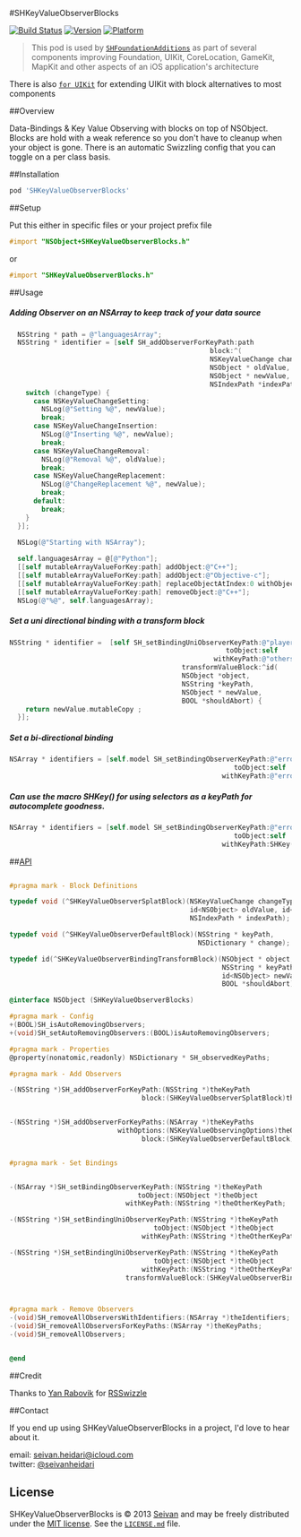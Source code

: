 #SHKeyValueObserverBlocks

[![Build Status](https://travis-ci.org/seivan/SHKeyValueObserverBlocks.png?branch=master)](https://travis-ci.org/seivan/SHKeyValueObserverBlocks)
[![Version](http://cocoapod-badges.herokuapp.com/v/SHKeyValueObserverBlocks/badge.png)](https://cocoadocs.org/docsets/SHKeyValueObserverBlocks)
[![Platform](http://cocoapod-badges.herokuapp.com/p/SHKeyValueObserverBlocks/badge.png)](https://cocoadocs.org/docsets/SHKeyValueObserverBlocks)

> This pod is used by [`SHFoundationAdditions`](https://github.com/seivan/SHFoundationAdditions) as part of several components improving Foundation, UIKit, CoreLocation, GameKit, MapKit and other aspects of an iOS application's architecture

There is also [`for UIKit`](https://github.com/seivan/SHUIKitBlocks) for extending UIKit with block alternatives to most components


##Overview

Data-Bindings & Key Value Observing with blocks on top of NSObject.
Blocks are hold with a weak reference so you don't have to cleanup when your object is gone.
There is an automatic Swizzling config that you can toggle on a per class basis. 


##Installation

```ruby
pod 'SHKeyValueObserverBlocks'
```


##Setup

Put this either in specific files or your project prefix file
```objective-c
#import "NSObject+SHKeyValueObserverBlocks.h"
```
or
```objective-c
#import "SHKeyValueObserverBlocks.h"
```

##Usage

##### Adding Observer on an NSArray to keep track of your data source
```objective-c
  NSString * path = @"languagesArray";
  NSString * identifier = [self SH_addObserverForKeyPath:path 
                                                  block:^(
                                                  NSKeyValueChange changeType, 
                                                  NSObject * oldValue, 
                                                  NSObject * newValue, 
                                                  NSIndexPath *indexPath) {
    switch (changeType) {
      case NSKeyValueChangeSetting:
        NSLog(@"Setting %@", newValue);
        break;
      case NSKeyValueChangeInsertion:
        NSLog(@"Inserting %@", newValue);
        break;
      case NSKeyValueChangeRemoval:
        NSLog(@"Removal %@", oldValue);
        break;
      case NSKeyValueChangeReplacement:
        NSLog(@"ChangeReplacement %@", newValue);
        break;
      default:
        break;
    }
  }];
  
  NSLog(@"Starting with NSArray");

  self.languagesArray = @[@"Python"];
  [[self mutableArrayValueForKey:path] addObject:@"C++"];
  [[self mutableArrayValueForKey:path] addObject:@"Objective-c"];
  [[self mutableArrayValueForKey:path] replaceObjectAtIndex:0 withObject:@"Ruby"];
  [[self mutableArrayValueForKey:path] removeObject:@"C++"];
  NSLog(@"%@", self.languagesArray);

```

##### Set a uni directional binding with a transform block

```objective-c
NSString * identifier =  [self SH_setBindingUniObserverKeyPath:@"playersDictionary" 
                                                      toObject:self
                                                   withKeyPath:@"othersDictionary"
                                           transformValueBlock:^id(
                                           NSObject *object, 
                                           NSString *keyPath, 
                                           NSObject * newValue, 
                                           BOOL *shouldAbort) {
    return newValue.mutableCopy ;
  }];

```

##### Set a bi-directional binding

```objective-c
NSArray * identifiers = [self.model SH_setBindingObserverKeyPath:@"errors" 
                                                        toObject:self 
                                                     withKeyPath:@"errors"];
```

##### Can use the macro SHKey() for using selectors as a keyPath for autocomplete goodness. 

```objective-c
NSArray * identifiers = [self.model SH_setBindingObserverKeyPath:@"errors" 
                                                        toObject:self 
                                                     withKeyPath:SHKey(errors)"];
```



##[API](https://github.com/seivan/SHKeyValueObserverBlocks/blob/develop/SHKeyValueObserverBlocks/NSObject%2BSHKeyValueObserverBlocks.h)

```objective-c

#pragma mark - Block Definitions

typedef void (^SHKeyValueObserverSplatBlock)(NSKeyValueChange changeType,
                                             id<NSObject> oldValue, id<NSObject> newValue,
                                             NSIndexPath * indexPath);

typedef void (^SHKeyValueObserverDefaultBlock)(NSString * keyPath,
                                               NSDictionary * change);

typedef id(^SHKeyValueObserverBindingTransformBlock)(NSObject * object,
                                                     NSString * keyPath,
                                                     id<NSObject> newValue,
                                                     BOOL *shouldAbort);

@interface NSObject (SHKeyValueObserverBlocks)

#pragma mark - Config
+(BOOL)SH_isAutoRemovingObservers;
+(void)SH_setAutoRemovingObservers:(BOOL)isAutoRemovingObservers;

#pragma mark - Properties
@property(nonatomic,readonly) NSDictionary * SH_observedKeyPaths;

#pragma mark - Add Observers

-(NSString *)SH_addObserverForKeyPath:(NSString *)theKeyPath
                                 block:(SHKeyValueObserverSplatBlock)theBlock;


-(NSString *)SH_addObserverForKeyPaths:(NSArray *)theKeyPaths
                           withOptions:(NSKeyValueObservingOptions)theOptions
                                 block:(SHKeyValueObserverDefaultBlock)theBlock;


#pragma mark - Set Bindings


-(NSArray *)SH_setBindingObserverKeyPath:(NSString *)theKeyPath
                                toObject:(NSObject *)theObject
                             withKeyPath:(NSString *)theOtherKeyPath;

-(NSString *)SH_setBindingUniObserverKeyPath:(NSString *)theKeyPath
                                    toObject:(NSObject *)theObject
                                 withKeyPath:(NSString *)theOtherKeyPath;

-(NSString *)SH_setBindingUniObserverKeyPath:(NSString *)theKeyPath
                                    toObject:(NSObject *)theObject
                                 withKeyPath:(NSString *)theOtherKeyPath
                             transformValueBlock:(SHKeyValueObserverBindingTransformBlock)theBlock;



#pragma mark - Remove Observers
-(void)SH_removeAllObserversWithIdentifiers:(NSArray *)theIdentifiers;
-(void)SH_removeAllObserversForKeyPaths:(NSArray *)theKeyPaths;
-(void)SH_removeAllObservers;


@end

```

##Credit

Thanks to [Yan Rabovik](https://twitter.com/rabovik) for [RSSwizzle](https://github.com/rabovik/RSSwizzle)

##Contact

If you end up using SHKeyValueObserverBlocks in a project, I'd love to hear about it.

email: [seivan.heidari@icloud.com](mailto:seivan.heidari@icloud.com)  
twitter: [@seivanheidari](https://twitter.com/seivanheidari)

## License

SHKeyValueObserverBlocks is © 2013 [Seivan](http://www.github.com/seivan) and may be freely
distributed under the [MIT license](http://opensource.org/licenses/MIT).
See the [`LICENSE.md`](https://github.com/seivan/SHKeyValueObserverBlocks/blob/master/LICENSE.md) file.
